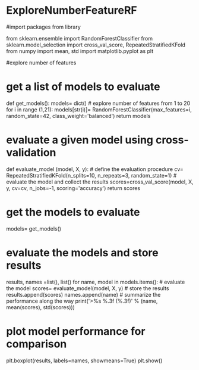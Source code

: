 # ExploreNumberFeatureRF
#import packages from library

from sklearn.ensemble import RandomForestClassifier
from sklearn.model_selection import cross_val_score, RepeatedStratifiedKFold
from numpy import mean, std
import matplotlib.pyplot as plt

#explore number of features 
# get a list of models to evaluate
def get_models():
    models= dict()
     # explore number of features from 1 to 20
    for i in range (1,21):
        models[str(i)]= RandomForestClassifier(max_features=i, random_state=42, class_weight='balanced')
    return models

# evaluate a given model using cross-validation
def evaluate_model (model, X, y):
    # define the evaluation procedure
    cv= RepeatedStratifiedKFold(n_splits=10, n_repeats=3, random_state=1)
    # evaluate the model and collect the results
    scores=cross_val_score(model, X, y, cv=cv, n_jobs=-1, scoring='accuracy')
    return scores

# get the models to evaluate
models= get_models()
# evaluate the models and store results
results, names =list(), list()
for name, model in models.items():
    # evaluate the model
    scores= evaluate_model(model, X, y)
    # store the results
    results.append(scores)
    names.append(name)
     # summarize the performance along the way
    print('>%s %.3f (%.3f)' % (name, mean(scores), std(scores)))
# plot model performance for comparison
plt.boxplot(results, labels=names, showmeans=True)
plt.show()

